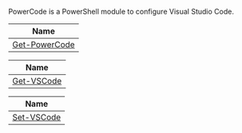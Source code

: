 PowerCode is a PowerShell module to configure Visual Studio Code.


|Name                                  |
|--------------------------------------|
|[Get-PowerCode](docs/Get-PowerCode.md)|

 
|Name                            |
|--------------------------------|
|[Get-VSCode](docs/Get-VSCode.md)|

 
|Name                            |
|--------------------------------|
|[Set-VSCode](docs/Set-VSCode.md)|


